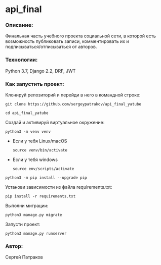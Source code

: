 # api_final

### Описание:
Финальная часть учебного проекта социальной сети, в которой есть возможность публиковать записи, комментировать их и подписываться/отписываться от авторов.

### Технологии:
Python 3.7, Django 2.2, DRF, JWT


### Как запустить проект:

Клонируй репозиторий и перейди в него в командной строке:

```
git clone https://github.com/sergeypatrakov/api_final_yatube
```

``` 
cd api_final_yatube
```

Cоздай и активируй виртуальное окружение:

```
python3 -m venv venv
```

* Если у тебя Linux/macOS

    ```
    source venv/bin/activate
    ```

* Если у тебя windows

    ```
    source env/scripts/activate
    ```

```
python3 -m pip install --upgrade pip
```

Установи зависимости из файла requirements.txt:

```
pip install -r requirements.txt
```

Выполни миграции:

```
python3 manage.py migrate
```

Запусти проект:

```
python3 manage.py runserver
```

### Автор:
Сергей Патраков